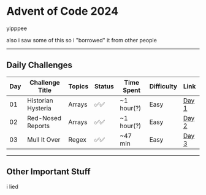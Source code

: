 # Advent of Code 2024

yipppee

also i saw some of this so i "borrowed" it from other people

---

## Daily Challenges

| Day | Challenge Title    | Topics | Status | Time Spent | Difficulty | Link                                         |
| :-- | ------------------ | ------ | ------ | ---------- | :--------- | :------------------------------------------- |
| 01  | Historian Hysteria | Arrays | ✅✅     | ~1 hour(?) | Easy       | [Day 1](https://adventofcode.com/2024/day/1) |
| 02  | Red-Nosed Reports  | Arrays | ✅✅     | ~1 hour(?) | Easy       | [Day 2](https://adventofcode.com/2024/day/2) |
| 03  | Mull It Over       | Regex  | ✅✅     | ~47 min    | Easy       | [Day 3](https://adventofcode.com/2024/day/3) |

---

## Other Important Stuff

i lied
